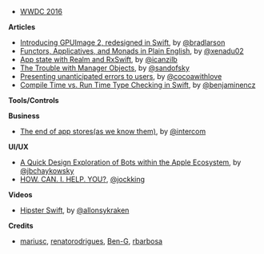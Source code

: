 * [WWDC 2016](https://developer.apple.com/wwdc/)

**Articles** 

* [Introducing GPUImage 2, redesigned in Swift](http://sunsetlakesoftware.com/2016/04/16/introducing-gpuimage-2-redesigned-swift), by [@bradlarson](https://twitter.com/bradlarson)
* [Functors, Applicatives, and Monads in Plain English](http://www.russbishop.net/monoids-monads-and-functors), by [@xenadu02 ](https://twitter.com/xenadu02)
* [App state with Realm and RxSwift](http://rx-marin.com/post/rxswift-realm-reactive-app-settings/), by [@icanzilb](https://twitter.com/icanzilb)
* [The Trouble with Manager Objects](https://sandofsky.com/blog/manager-classes.html), by [@sandofsky](https://twitter.com/sandofsky)
* [Presenting unanticipated errors to users](http://www.cocoawithlove.com/blog/2016/04/14/error-recovery-attempter.html), by [@cocoawithlove](https://twitter.com/cocoawithlove)
* [Compile Time vs. Run Time Type Checking in Swift](http://blog.benjamin-encz.de/post/compile-time-vs-runtime-type-checking-swift/), by [@benjaminencz](https://twitter.com/benjaminencz)

**Tools/Controls**


**Business**

* [The end of app stores(as we know them)](https://medium.com/intercom-inside/the-end-of-app-stores-dd379e754033), by [@intercom](https://twitter.com/intercom)

**UI/UX**

* [A Quick Design Exploration of Bots within the Apple Ecosystem](https://medium.com/@jbchaykowsky/agentkit-a-design-exploration-of-bots-within-the-apple-ecosystem-103c4b29a3c7), by [@jbchaykowsky](https://twitter.com/jbchaykowsky)
* [HOW. CAN. I. HELP. YOU?](https://medium.com/@jockking/how-can-i-help-you-f3f1ffce4973), [@jockking](https://twitter.com/jockking)

**Videos**
* [Hipster Swift](https://realm.io/news/tryswift-hector-matos-hipster-swift/), by [@allonsykraken](https://twitter.com/allonsykraken)

**Credits**
* [mariusc](https://github.com/mariusc), [renatorodrigues](https://github.com/renatorodrigues), [Ben-G](https://github.com/Ben-G), [rbarbosa](https://github.com/rbarbosa)
